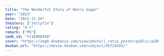 ```yaml
---
title: "The Wonderful Story of Henry Sugar"
year: "2023"
date: "2023-11-24"
theaters: ["Jellyfin"]
rating: "4-t"
remark: ["PG"]
imdb_id: "tt16968450"
cover: "https://img9.doubanio.com/view/photo/l_ratio_poster/public/p2898616244.jpg"
douban_url: "https://movie.douban.com/subject/35724543/"
---
```


